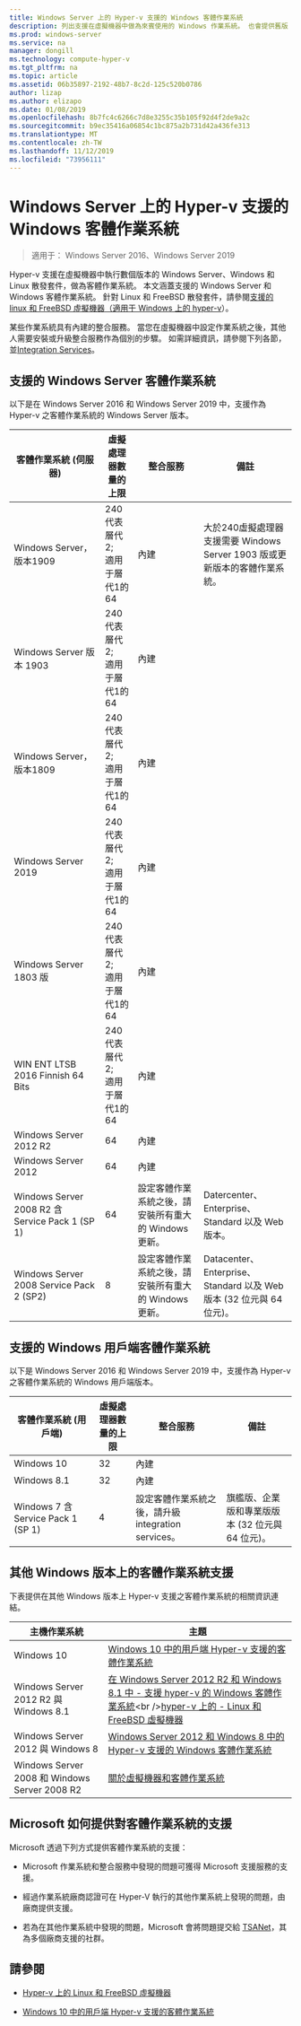 ```yaml
---
title: Windows Server 上的 Hyper-v 支援的 Windows 客體作業系統
description: 列出支援在虛擬機器中做為來賓使用的 Windows 作業系統。 也會提供舊版 Hyper-v 的類似文章連結。
ms.prod: windows-server
ms.service: na
manager: dongill
ms.technology: compute-hyper-v
ms.tgt_pltfrm: na
ms.topic: article
ms.assetid: 06b35897-2192-48b7-8c2d-125c520b0786
author: lizap
ms.author: elizapo
ms.date: 01/08/2019
ms.openlocfilehash: 8b7fc4c6266c7d8e3255c35b105f92d4f2de9a2c
ms.sourcegitcommit: b9ec35416a06854c1bc875a2b731d42a436fe313
ms.translationtype: MT
ms.contentlocale: zh-TW
ms.lasthandoff: 11/12/2019
ms.locfileid: "73956111"
---
```

# <a name="supported-windows-guest-operating-systems-for-hyper-v-on-windows-server"></a>Windows Server 上的 Hyper-v 支援的 Windows 客體作業系統

>適用于： Windows Server 2016、Windows Server 2019

Hyper-v 支援在虛擬機器中執行數個版本的 Windows Server、Windows 和 Linux 散發套件，做為客體作業系統。 本文涵蓋支援的 Windows Server 和 Windows 客體作業系統。 針對 Linux 和 FreeBSD 散發套件，請參閱[支援的 linux 和 FreeBSD 虛擬機器（適用于 Windows 上的 hyper-v](Supported-Linux-and-FreeBSD-virtual-machines-for-Hyper-V-on-Windows.md)）。  
    
某些作業系統具有內建的整合服務。 當您在虛擬機器中設定作業系統之後，其他人需要安裝或升級整合服務作為個別的步驟。 如需詳細資訊，請參閱下列各節，並[Integration Services](https://docs.microsoft.com/virtualization/hyper-v-on-windows/reference/integration-services)。  
  
## <a name="supported-windows-server-guest-operating-systems"></a>支援的 Windows Server 客體作業系統  

以下是在 Windows Server 2016 和 Windows Server 2019 中，支援作為 Hyper-v 之客體作業系統的 Windows Server 版本。 
  
|客體作業系統 (伺服器)|虛擬處理器數量的上限|整合服務|備註|  
|-------------------------------------|----------------------------------------|------------------------|---------| 
|Windows Server，版本1909 |240代表層代 2;<br>適用于層代1的64|內建|大於240虛擬處理器支援需要 Windows Server 1903 版或更新版本的客體作業系統。| 
|Windows Server 版本 1903 |240代表層代 2;<br>適用于層代1的64|內建||
|Windows Server，版本1809 |240代表層代 2;<br>適用于層代1的64|內建|| 
|Windows Server 2019 |240代表層代 2;<br>適用于層代1的64|內建||
|Windows Server 1803 版 |240代表層代 2;<br>適用于層代1的64|內建|| 
|WIN ENT LTSB 2016 Finnish 64 Bits |240代表層代 2;<br>適用于層代1的64|內建|| 
|Windows Server 2012 R2 |64|內建||  
|Windows Server 2012 |64|內建||  
|Windows Server 2008 R2 含 Service Pack 1 (SP 1)|64|設定客體作業系統之後，請安裝所有重大的 Windows 更新。|Datercenter、Enterprise、Standard 以及 Web 版本。|
|Windows Server 2008 Service Pack 2 (SP2)|8|設定客體作業系統之後，請安裝所有重大的 Windows 更新。|Datacenter、Enterprise、Standard 以及 Web 版本 (32 位元與 64 位元)。|  
  
## <a name="supported-windows-client-guest-operating-systems"></a>支援的 Windows 用戶端客體作業系統  

以下是 Windows Server 2016 和 Windows Server 2019 中，支援作為 Hyper-v 之客體作業系統的 Windows 用戶端版本。
  
|客體作業系統 (用戶端)|虛擬處理器數量的上限|整合服務|備註|  
|-------------------------------------|----------------------------------------|------------------------|---------|  
|Windows 10|32|內建||  
|Windows 8.1|32|內建||  
|Windows 7 含 Service Pack 1 (SP 1)|4|設定客體作業系統之後，請升級 integration services。|旗艦版、企業版和專業版版本 (32 位元與 64 位元)。|  
  
## <a name="guest-operating-system-support-on-other-versions-of-windows"></a>其他 Windows 版本上的客體作業系統支援  

下表提供在其他 Windows 版本上 Hyper-v 支援之客體作業系統的相關資訊連結。  
  
|主機作業系統|主題|  
|-------------------------|---------|  
|Windows 10|[Windows 10 中的用戶端 Hyper-v 支援的客體作業系統](https://docs.microsoft.com/virtualization/hyper-v-on-windows/about/supported-guest-os)|  
|Windows Server 2012 R2 與 Windows 8.1|[在 Windows Server 2012 R2 和 Windows 8.1 中 -   支援 hyper-v 的 Windows 客體作業系統](https://docs.microsoft.com/previous-versions/windows/it-pro/windows-server-2012-R2-and-2012/dn792027(v=ws.11))<br />[hyper-v 上的 -   Linux 和 FreeBSD 虛擬機器](Supported-Linux-and-FreeBSD-virtual-machines-for-Hyper-V-on-Windows.md)|  
|Windows Server 2012 與 Windows 8|[Windows Server 2012 和 Windows 8 中的 Hyper-v 支援的 Windows 客體作業系統](https://docs.microsoft.com/previous-versions/windows/it-pro/windows-server-2012-R2-and-2012/dn792028(v=ws.11))|  
|Windows Server 2008 和 Windows Server 2008 R2|[關於虛擬機器和客體作業系統](https://docs.microsoft.com/previous-versions/windows/it-pro/windows-server-2008-R2-and-2008/cc794868(v=ws.10))|  
  
## <a name="how-microsoft-provides-support-for-guest-operating-systems"></a>Microsoft 如何提供對客體作業系統的支援  

Microsoft 透過下列方式提供客體作業系統的支援：  
  
-   Microsoft 作業系統和整合服務中發現的問題可獲得 Microsoft 支援服務的支援。  
  
-   經過作業系統廠商認證可在 Hyper-V 執行的其他作業系統上發現的問題，由廠商提供支援。  
  
-   若為在其他作業系統中發現的問題，Microsoft 會將問題提交給 [TSANet](https://www.tsanet.org/)，其為多個廠商支援的社群。  
  
## <a name="see-also"></a>請參閱  
  
-   [Hyper-v 上的 Linux 和 FreeBSD 虛擬機器](Supported-Linux-and-FreeBSD-virtual-machines-for-Hyper-V-on-Windows.md)  
  
-   [Windows 10 中的用戶端 Hyper-v 支援的客體作業系統](https://docs.microsoft.com/virtualization/hyper-v-on-windows/about/supported-guest-os)  
  



